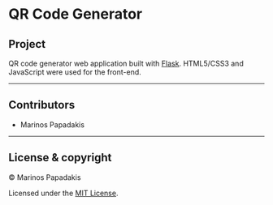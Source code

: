 # QR Code Generator

## Project

QR code generator web application built with [Flask](https://github.com/pallets/flask). HTML5/CSS3 and JavaScript were used for the front-end.

---

## Contributors

- Marinos Papadakis

---

## License & copyright

© Marinos Papadakis

Licensed under the [MIT License](LICENSE).
